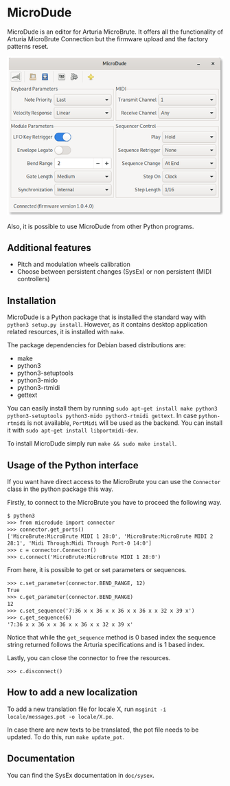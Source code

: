 # MicroDude

MicroDude is an editor for Arturia MicroBrute. It offers all the functionality of Arturia MicroBrute Connection but the firmware upload and the factory patterns reset.

![Screenshot](doc/screenshot.png)

Also, it is possible to use MicroDude from other Python programs.

## Additional features

- Pitch and modulation wheels calibration
- Choose between persistent changes (SysEx) or non persistent (MIDI controllers)

## Installation

MicroDude is a Python package that is installed the standard way with `python3 setup.py install`. However, as it contains desktop application related resources, it is installed with `make`.

The package dependencies for Debian based distributions are:
- make
- python3
- python3-setuptools
- python3-mido
- python3-rtmidi
- gettext

You can easily install them by running `sudo apt-get install make python3 python3-setuptools python3-mido python3-rtmidi gettext`.
In case `python-rtmidi` is not available, `PortMidi` will be used as the backend. You can install it with `sudo apt-get install libportmidi-dev`.

To install MicroDude simply run `make && sudo make install`.

## Usage of the Python interface

If you want have direct access to the MicroBrute you can use the `Connector` class in the python package this way.

Firstly, to connect to the MicroBrute you have to proceed the following way.
```
$ python3
>>> from microdude import connector
>>> connector.get_ports()
['MicroBrute:MicroBrute MIDI 1 28:0', 'MicroBrute:MicroBrute MIDI 2 28:1', 'Midi Through:Midi Through Port-0 14:0']
>>> c = connector.Connector()
>>> c.connect('MicroBrute:MicroBrute MIDI 1 28:0')
```
From here, it is possible to get or set parameters or sequences.
```
>>> c.set_parameter(connector.BEND_RANGE, 12)
True
>>> c.get_parameter(connector.BEND_RANGE)
12
>>> c.set_sequence('7:36 x x 36 x x 36 x x 36 x x 32 x 39 x')
>>> c.get_sequence(6)
'7:36 x x 36 x x 36 x x 36 x x 32 x 39 x'
```
Notice that while the `get_sequence` method is 0 based index the sequence string returned follows the Arturia specifications and is 1 based index.

Lastly, you can close the connector to free the resources.
```
>>> c.disconnect()
```

## How to add a new localization

To add a new translation file for locale X, run `msginit -i locale/messages.pot -o locale/X.po`.

In case there are new texts to be translated, the pot file needs to be updated. To do this, run `make update_pot`.

## Documentation

You can find the SysEx documentation in `doc/sysex`.
